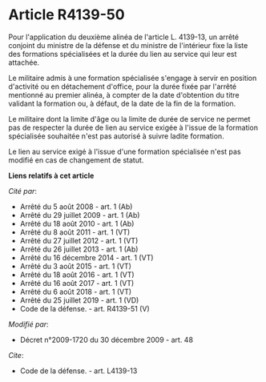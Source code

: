 # Article R4139-50

Pour l'application du deuxième alinéa de l'article L. 4139-13, un arrêté conjoint du ministre de la défense et du ministre de
l'intérieur fixe la liste des formations spécialisées et la durée du lien au service qui leur est attachée. 

Le militaire admis à une formation spécialisée s'engage à servir en position d'activité ou en détachement d'office, pour la
durée fixée par l'arrêté mentionné au premier alinéa, à compter de la date d'obtention du titre validant la formation ou, à
défaut, de la date de la fin de la formation. 

Le militaire dont la limite d'âge ou la limite de durée de service ne permet pas de respecter la durée de lien au service
exigée à l'issue de la formation spécialisée souhaitée n'est pas autorisé à suivre ladite formation. 

Le lien au service exigé à l'issue d'une formation spécialisée n'est pas modifié en cas de changement de statut.

**Liens relatifs à cet article**

_Cité par_:

  - Arrêté du 5 août 2008 - art. 1 (Ab)
  - Arrêté du 29 juillet 2009 - art. 1 (Ab)
  - Arrêté du 18 août 2010 - art. 1 (Ab)
  - Arrêté du 8 août 2011 - art. 1 (VT)
  - Arrêté du 27 juillet 2012 - art. 1 (VT)
  - Arrêté du 26 juillet 2013 - art. 1 (Ab)
  - Arrêté du 16 décembre 2014 - art. 1 (VT)
  - Arrêté du 3 août 2015 - art. 1 (VT)
  - Arrêté du 18 août 2016 - art. 1 (VT)
  - Arrêté du 16 août 2017 - art. 1 (VT)
  - Arrêté du 6 août 2018 - art. 1 (VT)
  - Arrêté du 25 juillet 2019 - art. 1 (VD)
  - Code de la défense. - art. R4139-51 (V)

_Modifié par_:

  - Décret n°2009-1720 du 30 décembre 2009 - art. 48

_Cite_:

  - Code de la défense. - art. L4139-13
